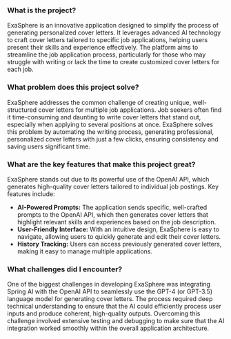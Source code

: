 ### What is the project?

ExaSphere is an innovative application designed to simplify the process of generating personalized cover letters. It leverages advanced AI technology to craft cover letters tailored to specific job applications, helping users present their skills and experience effectively. The platform aims to streamline the job application process, particularly for those who may struggle with writing or lack the time to create customized cover letters for each job.

### What problem does this project solve?

ExaSphere addresses the common challenge of creating unique, well-structured cover letters for multiple job applications. Job seekers often find it time-consuming and daunting to write cover letters that stand out, especially when applying to several positions at once. ExaSphere solves this problem by automating the writing process, generating professional, personalized cover letters with just a few clicks, ensuring consistency and saving users significant time.

### What are the key features that make this project great?

ExaSphere stands out due to its powerful use of the OpenAI API, which generates high-quality cover letters tailored to individual job postings. Key features include:

- **AI-Powered Prompts:** The application sends specific, well-crafted prompts to the OpenAI API, which then generates cover letters that highlight relevant skills and experiences based on the job description.
- **User-Friendly Interface:** With an intuitive design, ExaSphere is easy to navigate, allowing users to quickly generate and edit their cover letters.
- **History Tracking:** Users can access previously generated cover letters, making it easy to manage multiple applications.

### What challenges did I encounter?

One of the biggest challenges in developing ExaSphere was integrating Spring AI with the OpenAI API to seamlessly use the GPT-4 (or GPT-3.5) language model for generating cover letters. The process required deep technical understanding to ensure that the AI could efficiently process user inputs and produce coherent, high-quality outputs. Overcoming this challenge involved extensive testing and debugging to make sure that the AI integration worked smoothly within the overall application architecture.
